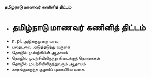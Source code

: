 **தமிழ்நாடு மாணவர் கணினித் திட்டம்**
- # தமிழ்நாடு மாணவர் கணினித் திட்டம்
- n. pl. அடுக்குமுறை வரவு
- பலதடவை அடுத்தடுத்து வருகை
- தொழில் முஸ்ற்சியின் ஆதாயம்
- தொழில் முயற்சியிலிருந்து கிடைக்குந் தொகைகள்
- தொழில் முயற்சியிலிருந்துவரும் ஆதாயம்
- காரங்குறைந்த குழாய்ப் புகையிலை வகை.


